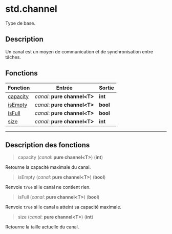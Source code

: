 # std.channel

Type de base.
## Description
Un canal est un moyen de communication et de synchronisation entre tâches.
## Fonctions
|Fonction|Entrée|Sortie|
|-|-|-|
|[capacity](#func_0)|*canal*: **pure channel\<T>**|**int**|
|[isEmpty](#func_1)|*canal*: **pure channel\<T>**|**bool**|
|[isFull](#func_2)|*canal*: **pure channel\<T>**|**bool**|
|[size](#func_3)|*canal*: **pure channel\<T>**|**int**|


***
## Description des fonctions

<a id="func_0"></a>
> capacity (*canal*: **pure channel\<T>**) (**int**)

Retourne la capacité maximale du canal.

<a id="func_1"></a>
> isEmpty (*canal*: **pure channel\<T>**) (**bool**)

Renvoie `true` si le canal ne contient rien.

<a id="func_2"></a>
> isFull (*canal*: **pure channel\<T>**) (**bool**)

Renvoie `true` si le canal a atteint sa capacité maximale.

<a id="func_3"></a>
> size (*canal*: **pure channel\<T>**) (**int**)

Retourne la taille actuelle du canal.


